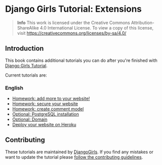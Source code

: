 # Django Girls Tutorial: Extensions

> **Info** This work is licensed under the Creative Commons Attribution-ShareAlike 4.0
International License. To view a copy of this license, visit
https://creativecommons.org/licenses/by-sa/4.0/

## Introduction

This book contains additional tutorials you can do after you're finished with [Django Girls Tutorial](http://tutorial.djangogirls.org/).

Current tutorials are:

### English
- [Homework: add more to your website!](/en/homework)
- [Homework: secure your website](/en/authentication_authorization)
- [Homework: create comment model](/en/homework_create_more_models)
- [Optional: PostgreSQL installation](/en/optional_postgresql_installation)
- [Optional: Domain](/en/domain)
- [Deploy your website on Heroku](/en/heroku)

## Contributing

These tutorials are maintained by [DjangoGirls](http://djangogirls.org/). If you find any mistakes or want to update the tutorial please [follow the contributing guidelines](https://github.com/DjangoGirls/tutorial-extension/contributing/).
